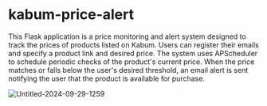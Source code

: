 # kabum-price-alert
This Flask application is a price monitoring and alert system designed to track the prices of products listed on Kabum. Users can register their emails and specify a product link and desired price. The system uses APScheduler to schedule periodic checks of the product's current price. When the price matches or falls below the user's desired threshold, an email alert is sent notifying the user that the product is available for purchase.


![Untitled-2024-09-29-1259](https://github.com/user-attachments/assets/b1a17487-fe27-41e5-955f-622f06dc12e5)

